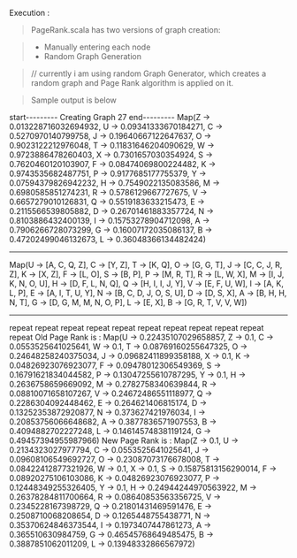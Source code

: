 Execution :

> PageRank.scala has two versions of graph creation:

> - Manually entering each node
> - Random Graph Generation

> // currently i am using random Graph Generator, which creates a random graph and Page Rank algorithm is applied on it.

> Sample output is below

start--------- Creating Graph
27
end---------
Map(Z -> 0.013228716032694932, U -> 0.09341333670184271, C -> 0.5270970140799758, J -> 0.19640667122647637, O -> 0.9023122212976048, T -> 0.11831646204090629, W -> 0.9723886478260403, X -> 0.7301657030354924, S -> 0.7620460120103907, F -> 0.08474069800224482, K -> 0.9743535682487751, P -> 0.9177685177755379, Y -> 0.07594379826942232, H -> 0.7549022135083586, M -> 0.6980585851274231, R -> 0.5786129667727675, V -> 0.6657279010126831, Q -> 0.5519183633215473, E -> 0.2115566539805882, D -> 0.26701461883357724, N -> 0.8103886432400139, I -> 0.15753278904712098, A -> 0.7906266728073299, G -> 0.16007172035086137, B -> 0.47202499046132673, L -> 0.36048366134482424)

---

Map(U -> [A, C, Q, Z], C -> [Y, Z], T -> [K, Q], O -> [G, G, T], J -> [C, C, J, R, Z], K -> [X, Z], F -> [L, O], S -> [B, P], P -> [M, R, T], R -> [L, W, X], M -> [I, J, K, N, O, U], H -> [D, F, L, N, Q], Q -> [H, I, I, J, Y], V -> [E, F, U, W], I -> [A, K, L, P], E -> [A, I, T, U, Y], N -> [B, C, D, J, O, S, U], D -> [D, S, X], A -> [B, H, H, N, T], G -> [D, G, M, M, N, O, P], L -> [E, X], B -> [G, R, T, V, V, W])

---

repeat
repeat
repeat
repeat
repeat
repeat
repeat
repeat
repeat
repeat
repeat
Old Page Rank is : Map(U -> 0.22435107029658857, Z -> 0.1, C -> 0.0553525641025641, W -> 0.1, T -> 0.08769160255647325, O -> 0.24648258240375034, J -> 0.09682411899358188, X -> 0.1, K -> 0.04826923076923077, F -> 0.09478012306549369, S -> 0.16791621834044582, P -> 0.13047255610787295, Y -> 0.1, H -> 0.2636758659669092, M -> 0.2782758340639844, R -> 0.08810071658107267, V -> 0.24672486551118977, Q -> 0.2286304092448462, E -> 0.264621406815174, D -> 0.13252353872920877, N -> 0.373627421976034, I -> 0.20853756066648682, A -> 0.3877836571907553, B -> 0.4094882702227248, L -> 0.14614574838119124, G -> 0.49457394955987966)
New Page Rank is : Map(Z -> 0.1, U -> 0.2134323027977794, C -> 0.0553525641025641, J -> 0.09608106549692727, O -> 0.23087073176678008, T -> 0.08422412877321926, W -> 0.1, X -> 0.1, S -> 0.15875813156290014, F -> 0.08920275106103086, K -> 0.04826923076923077, P -> 0.12448349255326405, Y -> 0.1, H -> 0.24944244970563922, M -> 0.26378284811700664, R -> 0.08640853563356725, V -> 0.2345228167398729, Q -> 0.21801431469591476, E -> 0.2508710068208654, D -> 0.1265448755438771, N -> 0.35370624846373544, I -> 0.1973407447861273, A -> 0.365510630984759, G -> 0.46545768649485475, B -> 0.3887851062011209, L -> 0.13948332866567972)
